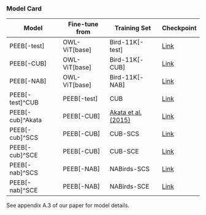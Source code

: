 ### Model Card
| Model                 | Fine-tune from   | Training Set      | Checkpoint       |
|-----------------------|------------------|-------------------|------------------|
| PEEB[-test]           | OWL-ViT[base]    | Bird-11K[-test]   | [Link](https://auburn.box.com/s/bk2xv8kdytqbsoqrb88vro08mtrg6o3q)|
| PEEB[-CUB]            | OWL-ViT[base]    | Bird-11K[-CUB]    | [Link](https://auburn.box.com/s/gcau2osboj1hdm5p6y0zaknzyvkbn74o)|
| PEEB[-NAB]            | OWL-ViT[base]    | Bird-11K[-NAB]    | [Link](https://auburn.box.com/s/pyhg4bxgvjg9qgy94jjlvfffo389n3ku)|
| PEEB[-test]^CUB       | PEEB[-test]      | CUB               | [Link](https://auburn.box.com/s/o5ok36lqfukafrlm99nxnk8apzahojln)|
| PEEB[-cub]^Akata      | PEEB[-CUB]       | [Akata et al. (2015)](https://arxiv.org/abs/1503.08677)  | [Link](https://auburn.box.com/s/e4oyjdm3qpjymdjv5zev3dqloe4w59ux)|
| PEEB[-cub]^SCS        | PEEB[-CUB]       | CUB-SCS           | [Link](https://auburn.box.com/s/jywudzfz0u94cep0upwfn8f4pkvdjwom)|
| PEEB[-cub]^SCE        | PEEB[-CUB]       | CUB-SCE           | [Link](https://auburn.box.com/s/fg4rbdsibgvd4l65k3nh3m71oy96jgf5)|
| PEEB[-nab]^SCS        | PEEB[-NAB]       | NABirds-SCS       | [Link](https://auburn.box.com/s/y409zwjg3m0tmjxnw1dzrj2e60e9cjej)|
| PEEB[-nab]^SCE        | PEEB[-NAB]       | NABirds-SCE       | [Link](https://auburn.box.com/s/v7s3pzyqr4z7en6tqy263wasdipex913)|

See appendix A.3 of our paper for model details.  